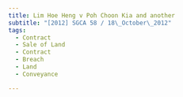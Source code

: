 ```yaml
---
title: Lim Hoe Heng v Poh Choon Kia and another
subtitle: "[2012] SGCA 58 / 18\_October\_2012"
tags:
  - Contract
  - Sale of Land
  - Contract
  - Breach
  - Land
  - Conveyance

---
```



